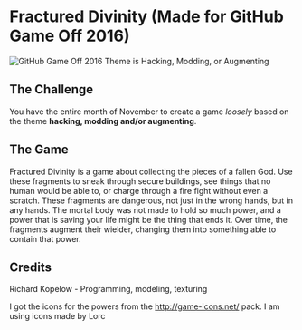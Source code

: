 # Fractured Divinity (Made for GitHub Game Off 2016)

![GitHub Game Off 2016 Theme is Hacking, Modding, or Augmenting](https://cloud.githubusercontent.com/assets/121322/19498019/d8827370-9543-11e6-82d8-6da822b6147b.png)

## The Challenge
You have the entire month of November to create a game *loosely* based on the theme **hacking, modding and/or augmenting**.

## The Game
Fractured Divinity is a game about collecting the pieces of a fallen God. Use these fragments to sneak through secure buildings, see things that no human would be able to, or charge through a fire fight without even a scratch. These fragments are dangerous, not just in the wrong hands, but in any hands. The mortal body was not made to hold so much power, and a power that is saving your life might be the thing that ends it. Over time, the fragments augment their wielder, changing them into something able to contain that power.

## Credits
Richard Kopelow - Programming, modeling, texturing

I got the icons for the powers from the http://game-icons.net/ pack. I am using icons made by Lorc


<!-- links -->
[game-off-repo]:        https://github.com/github/game-off-2016/
[game-off-repo-issues]: https://github.com/github/game-off-2016/issues
[git-documentation]:    https://git-scm.com/documentation
[github-help]:          https://help.github.com/
[github-signup]:        https://github.com/signup/free  
[github-signup-org]:    https://github.com/organizations/new
[github-support]:       https://github.com/contact?form%5Bsubject%5D=GitHub%20Game%20Off
[wufoo-form]:           https://gameoff.wufoo.com/forms/game-off-2016/
